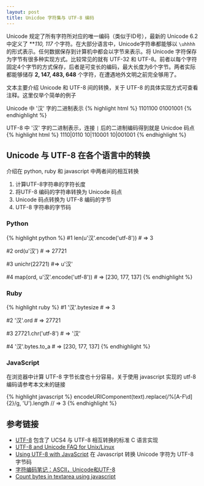 ```yaml
---
layout: post
title: Unicdoe 字符集与 UTF-8 编码
---
```



Unicode 规定了所有字符所对应的唯一编码（类似于ID号），最新的 Unicode 6.2 中定义了 ***110, 117* 个字符。在大部分语言中，Unicode字符串都能够以 `\uhhhh` 的形式表示。任何数据保存到计算机中都会以字节来表示。将 Unicode 字符保存为字节有很多种实现方式。比较常见的就有 UTF-32 和 UTF-8。前者以每个字符固定4个字节的方式保存，后者是可变长的编码，最大长度为6个字节。两者实际都能够储存 **2, 147, 483, 648** 个字符，在遭遇地外文明之前完全够用了。

文本主要介绍 Unicode 和 UTF-8 间的转换，关于 UTF-8 的具体实现方式可查看注释。这里仅举个简单的例子

Unicode 中 '汉' 字的二进制表示
{% highlight html %}
  1101100 01001001
{% endhighlight %}

UTF-8 中 '汉' 字的二进制表示，连接 `|` 后的二进制编码得到就是 Unicdoe 码点
{% highlight html %}
  1110|0110 10|110001 10|001001
{% endhighlight %}



## Unicode 与 UTF-8 在各个语言中的转换

介绍在 python, ruby 和 javascript 中两者间的相互转换

  1. 计算UTF-8字符串的字符长度
  2. 将UTF-8 编码的字符串转换为 Unicode 码点
  3. Unicode 码点转换为 UTF-8 编码的字节
  4. UTF-8 字符串的字节码


### Python


{% highlight python %}
  #1
  len(u'汉'.encode('utf-8')) # => 3

  #2
  ord(u'汉')  # => 27721

  #3
  unichr(22721) #=> u'汉'

  #4
  map(ord, u'汉'.encode('utf-8')) # => [230, 177, 137]
{% endhighlight %}


### Ruby

{% highlight ruby %}
  #1
  '汉'.bytesize # => 3


  #2
  '汉'.ord  # => 27721

  #3
  27721.chr('utf-8')  # => '汉'

  #4
  '汉'.bytes.to_a # => [230, 177, 137]
{% endhighlight %}


### JavaScript

在浏览器中计算 UTF-8 字节长度也十分容易，关于使用 javascript 实现的 utf-8 编码请参考本文末的链接

{% highlight javascript %}
  encodeURIComponent(text).replace(/%[A-F\d]{2}/g, 'U').length // => 3
{% endhighlight %}

## 参考链接

- [UTF-8](http://www.unicode.org/resources/utf8.html) 包含了 UCS4 与 UTF-8 相互转换的标准 C 语言实现
- [UTF-8 and Unicode FAQ for Unix/Linux](http://www.cl.cam.ac.uk/~mgk25/unicode.html)
- [Using UTF-8 with JavaScript](http://book.soundonair.ru/web/web2apps-CHP-4-SECT-10.html) 在 Javascript 转换 Unicode 字符为 UTF-8 字节码
- [字符编码笔记：ASCII，Unicode和UTF-8](http://www.ruanyifeng.com/blog/2007/10/ascii_unicode_and_utf-8.html)
- [Count bytes in textarea using javascript](http://stackoverflow.com/questions/2848462/count-bytes-in-textarea-using-javascript)
